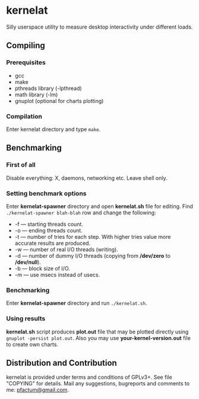 kernelat
===============

Silly userspace utility to measure desktop interactivity under different loads.

Compiling
---------

### Prerequisites

* gcc
* make
* pthreads library (-lpthread)
* math library (-lm)
* gnuplot (optional for charts plotting)

### Compilation

Enter kernelat directory and type `make`.

Benchmarking
------------

### First of all

Disable everything: X, daemons, networking etc. Leave shell only.

### Setting benchmark options

Enter **kernelat-spawner** directory and open **kernelat.sh** file for editing. Find `./kernelat-spawner blah-blah` row and change the following:

* -f — starting threads count.
* -o — ending threads count.
* -t — number of tries for each step. With higher tries value more accurate results are produced.
* -w — number of real I/O threads (writing).
* -d — number of dummy I/O threads (copying from __/dev/zero__ to __/dev/null__).
* -b — block size of I/O.
* -m — use msecs instead of usecs.

### Benchmarking

Enter **kernelat-spawner** directory and run `./kernelat.sh`.

### Using results

**kernelat.sh** script produces **plot.out** file that may be plotted directly using `gnuplot -persist plot.out`. Also you may use **your-kernel-version.out** file to create own charts.

Distribution and Contribution
-----------------------------

kernelat is provided under terms and conditions of GPLv3+. See file "COPYING" for details. Mail any suggestions, bugreports and comments to me: pfactum@gmail.com.
